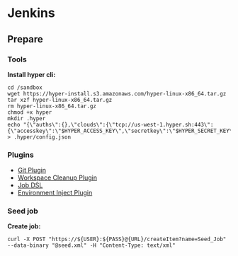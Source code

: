 Jenkins
=======

## Prepare

### Tools

**Install hyper cli:**

```
cd /sandbox
wget https://hyper-install.s3.amazonaws.com/hyper-linux-x86_64.tar.gz
tar xzf hyper-linux-x86_64.tar.gz
rm hyper-linux-x86_64.tar.gz
chmod +x hyper
mkdir .hyper
echo "{\"auths\":{},\"clouds\":{\"tcp://us-west-1.hyper.sh:443\":{\"accesskey\":\"$HYPER_ACCESS_KEY\",\"secretkey\":\"$HYPER_SECRET_KEY\"}}}" > .hyper/config.json
```

### Plugins
  * [Git Plugin](https://wiki.jenkins-ci.org/display/JENKINS/Git+Plugin)
  * [Workspace Cleanup Plugin](http://wiki.jenkins-ci.org/display/JENKINS/Workspace+Cleanup+Plugin)
  * [Job DSL](https://wiki.jenkins-ci.org/display/JENKINS/Job+DSL+Plugin)
  * [Environment Inject Plugin](https://wiki.jenkins-ci.org/display/JENKINS/EnvInject+Plugin)

### Seed job

**Create job:**
```
curl -X POST "https://${USER}:${PASS}@{URL}/createItem?name=Seed_Job" --data-binary "@seed.xml" -H "Content-Type: text/xml"
```
